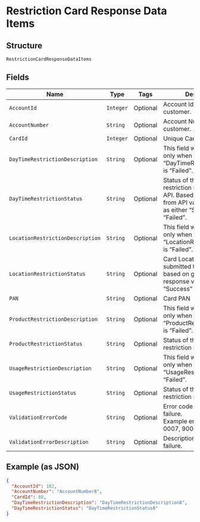 
# Restriction Card Response Data Items

## Structure

`RestrictionCardResponseDataItems`

## Fields

| Name | Type | Tags | Description | Getter | Setter |
|  --- | --- | --- | --- | --- | --- |
| `AccountId` | `Integer` | Optional | Account Id of the customer. | Integer getAccountId() | setAccountId(Integer accountId) |
| `AccountNumber` | `String` | Optional | Account Number of the customer. | String getAccountNumber() | setAccountNumber(String accountNumber) |
| `CardId` | `Integer` | Optional | Unique Card Id | Integer getCardId() | setCardId(Integer cardId) |
| `DayTimeRestrictionDescription` | `String` | Optional | This field will have a value only when “DayTimeRestrictionStatus” is “Failed”. | String getDayTimeRestrictionDescription() | setDayTimeRestrictionDescription(String dayTimeRestrictionDescription) |
| `DayTimeRestrictionStatus` | `String` | Optional | Status of the card day/time restriction submitted to API. Based on the response from API value will be set as either “Success” or “Failed”. | String getDayTimeRestrictionStatus() | setDayTimeRestrictionStatus(String dayTimeRestrictionStatus) |
| `LocationRestrictionDescription` | `String` | Optional | This field will have a value only when “LocationRestrictionStatus” is “Failed”. | String getLocationRestrictionDescription() | setLocationRestrictionDescription(String locationRestrictionDescription) |
| `LocationRestrictionStatus` | `String` | Optional | Card Location restriction submitted to gateway based on gateway response value set as “Success” or “Failed”. | String getLocationRestrictionStatus() | setLocationRestrictionStatus(String locationRestrictionStatus) |
| `PAN` | `String` | Optional | Card PAN | String getPAN() | setPAN(String pAN) |
| `ProductRestrictionDescription` | `String` | Optional | This field will have a value only when “ProductRestrictionStatus” is “Failed”. | String getProductRestrictionDescription() | setProductRestrictionDescription(String productRestrictionDescription) |
| `ProductRestrictionStatus` | `String` | Optional | Status of the card product restriction submitted | String getProductRestrictionStatus() | setProductRestrictionStatus(String productRestrictionStatus) |
| `UsageRestrictionDescription` | `String` | Optional | This field will have a value only when “UsageRestrictionStatus” is “Failed”. | String getUsageRestrictionDescription() | setUsageRestrictionDescription(String usageRestrictionDescription) |
| `UsageRestrictionStatus` | `String` | Optional | Status of the card usage restriction submitted | String getUsageRestrictionStatus() | setUsageRestrictionStatus(String usageRestrictionStatus) |
| `ValidationErrorCode` | `String` | Optional | Error code for validation failure.<br>Example error codes:<br>0007, 9007, 7000, 7001. | String getValidationErrorCode() | setValidationErrorCode(String validationErrorCode) |
| `ValidationErrorDescription` | `String` | Optional | Description of validation failure. | String getValidationErrorDescription() | setValidationErrorDescription(String validationErrorDescription) |

## Example (as JSON)

```json
{
  "AccountId": 182,
  "AccountNumber": "AccountNumber8",
  "CardId": 88,
  "DayTimeRestrictionDescription": "DayTimeRestrictionDescription8",
  "DayTimeRestrictionStatus": "DayTimeRestrictionStatus8"
}
```

